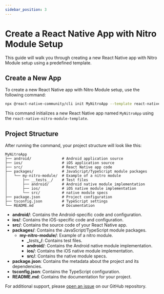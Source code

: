 ```yaml
---
sidebar_position: 3
---
```


# Create a React Native App with Nitro Module Setup

This guide will walk you through creating a new React Native app with Nitro Module setup using a predefined template.

## Create a New App

To create a new React Native app with Nitro Module setup, use the following command:

```bash
npx @react-native-community/cli init MyNitroApp --template react-native-nitro-module-template
```

This command initializes a new React Native app named `MyNitroApp` using the `react-native-nitro-module-template`.

## Project Structure

After running the command, your project structure will look like this:

```
MyNitroApp
├── android/              # Android application source
├── ios/                  # iOS application source
├── src/                  # React Native app code
├── packages/             # JavaScript/TypeScript module packages
│   └── my-nitro-module/  # Example of a nitro module
│       ├── __tests__/    # Test files
│       ├── android/      # Android native module implementation
│       ├── ios/          # iOS native module implementation
│       └── src/          # native module specs
├── package.json          # Project configuration
├── tsconfig.json         # TypeScript settings
└── README.md             # Documentation
```

- **android/**: Contains the Android-specific code and configuration.
- **ios/**: Contains the iOS-specific code and configuration.
- **src/**: Contains the source code of your React Native app.
- **packages/**: Contains the JavaScript/TypeScript module packages.
  - **my-nitro-module/**: Example of a nitro module.
    - **_**_tests_**_/**: Contains test files.
    - **android/**: Contains the Android native module implementation.
    - **ios/**: Contains the iOS native module implementation.
    - **src/**: Contains the native module specs.
- **package.json**: Contains the metadata about the project and its dependencies.
- **tsconfig.json**: Contains the TypeScript configuration.
- **README.md**: Contains the documentation for your project.

For additional support, please [open an issue](https://github.com/patrickkabwe/create-nitro-modules/issues) on our GitHub repository.
